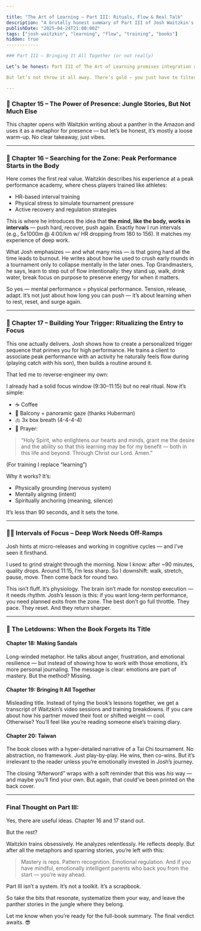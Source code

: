 ```yaml
---

title: "The Art of Learning – Part III: Rituals, Flow & Real Talk"
description: "A brutally honest summary of Part III of Josh Waitzkin's book — what matters, what doesn’t, and how to make it your own."
publishDate: "2025-04-24T21:00:00Z"
tags: ["josh waitzkin", "learning", "flow", "training", "books"]
hidden: true
------------

### Part III — Bringing It All Together (or not really)

Let’s be honest: Part III of The Art of Learning promises integration and synthesis, but what it actually delivers is something very different. If you came for tools, you're not getting many. If you came for a glimpse into Josh’s inner world — you’re in luck. Because this section is, more than anything, a memoir.

But let’s not throw it all away. There’s gold — you just have to filter a lot of personal noise to get to it.

---
```


### 🐾 Chapter 15 – The Power of Presence: Jungle Stories, But Not Much Else

This chapter opens with Waitzkin writing about a panther in the Amazon and uses it as a metaphor for presence — but let’s be honest, it’s mostly a loose warm-up. No clear takeaway, just vibes.

---

### 🧠 Chapter 16 – Searching for the Zone: Peak Performance Starts in the Body

Here comes the first real value. Waitzkin describes his experience at a peak performance academy, where chess players trained like athletes:

* HR-based interval training
* Physical stress to simulate tournament pressure
* Active recovery and regulation strategies

This is where he introduces the idea that **the mind, like the body, works in intervals** — push hard, recover, push again. Exactly how I run intervals (e.g., 5x1000m @ 4:00/km w/ HR dropping from 180 to 156). It matches my experience of deep work.

What Josh emphasizes — and what many miss — is that going hard all the time leads to burnout. He writes about how he used to crush early rounds in a tournament only to collapse mentally in the later ones. Top Grandmasters, he says, learn to step out of flow intentionally: they stand up, walk, drink water, break focus on purpose to preserve energy for when it matters.

So yes — mental performance = physical performance. Tension, release, adapt. It’s not just about how long you can push — it’s about learning when to rest, reset, and surge again.

---

### 🎯 Chapter 17 – Building Your Trigger: Ritualizing the Entry to Focus

This one actually delivers. Josh shows how to create a personalized trigger sequence that primes you for high performance. He trains a client to associate peak performance with an activity he naturally feels flow during (playing catch with his son), then builds a routine around it.

That led me to reverse-engineer my own:

I already had a solid focus window (9:30–11:15) but no real ritual. Now it’s simple:

* ☕ Coffee
* 🌳 Balcony + panoramic gaze (thanks Huberman)
* 🫁 3x box breath (4-4-4-4)
* 🙏 Prayer:

> “Holy Spirit, who enlightens our hearts and minds, grant me the desire and the ability so that this learning may be for my benefit — both in this life and beyond. Through Christ our Lord. Amen."

(For training I  replace “learning”)

Why it works? It’s:

* Physically grounding (nervous system)
* Mentally aligning (intent)
* Spiritually anchoring (meaning, silence)

It’s less than 90 seconds, and it sets the tone.

---

### 🧘‍♂️ Intervals of Focus – Deep Work Needs Off-Ramps

Josh hints at micro-releases and working in cognitive cycles — and I’ve seen it firsthand.

I used to grind straight through the morning. Now I know: after \~90 minutes, quality drops. Around 11:15, I’m less sharp. So I downshift: walk, stretch, pause, move. Then come back for round two.

This isn’t fluff. It’s physiology. The brain isn’t made for nonstop execution — it needs rhythm. Josh’s lesson is this: if you want long-term performance, you need planned exits from the zone. The best don’t go full throttle. They pace. They reset. And they return sharper.

---

### 😤 The Letdowns: When the Book Forgets Its Title

#### Chapter 18: Making Sandals

Long-winded metaphor. He talks about anger, frustration, and emotional resilience — but instead of showing how to work with those emotions, it’s more personal journaling. The message is clear: emotions are part of mastery. But the method? Missing.

#### Chapter 19: Bringing It All Together

Misleading title. Instead of tying the book’s lessons together, we get a transcript of Waitzkin’s video sessions and training breakdowns. If you care about how his partner moved their foot or shifted weight — cool. Otherwise? You’ll feel like you’re reading someone else’s training diary.

#### Chapter 20: Taiwan

The book closes with a hyper-detailed narrative of a Tai Chi tournament. No abstraction, no framework. Just play-by-play. He wins, then co-wins. But it’s irrelevant to the reader unless you’re emotionally invested in Josh’s journey.

The closing “Afterword” wraps with a soft reminder that this was *his* way — and maybe you’ll find your own. But again, that could’ve been printed on the back cover.

---

### Final Thought on Part III:

Yes, there are useful ideas. Chapter 16 and 17 stand out.

But the rest?

Waitzkin trains obsessively. He analyzes relentlessly. He reflects deeply. But after all the metaphors and sparring stories, you’re left with this:

> Mastery is reps. Pattern recognition. Emotional regulation. And if you have mindful, emotionally intelligent parents who back you from the start — you’re way ahead.

Part III isn’t a system. It’s not a toolkit. It’s a scrapbook.

So take the bits that resonate, systematize them your way, and leave the panther stories in the jungle where they belong.

Let me know when you’re ready for the full-book summary. The final verdict awaits. 😎

